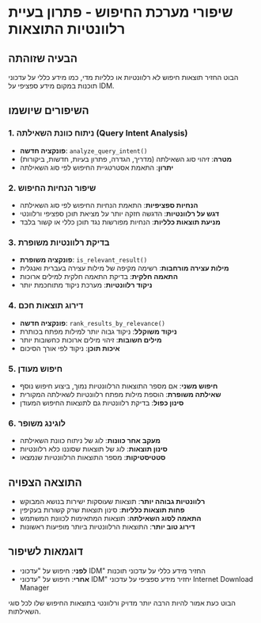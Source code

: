 # שיפורי מערכת החיפוש - פתרון בעיית רלוונטיות התוצאות

## הבעיה שזוהתה
הבוט החזיר תוצאות חיפוש לא רלוונטיות או כלליות מדי, כמו מידע כללי על עדכוני תוכנות במקום מידע ספציפי על IDM.

## השיפורים שיושמו

### 1. ניתוח כוונת השאילתה (Query Intent Analysis)
- **פונקציה חדשה**: `analyze_query_intent()`
- **מטרה**: זיהוי סוג השאילתה (מדריך, הגדרה, פתרון בעיות, חדשות, ביקורות)
- **יתרון**: התאמת אסטרטגיית החיפוש לפי סוג השאילתה

### 2. שיפור הנחיות החיפוש
- **הנחיות ספציפיות**: התאמת הנחיות החיפוש לפי סוג השאילתה
- **דגש על רלוונטיות**: הדגשה חזקה יותר על מציאת תוכן ספציפי ורלוונטי
- **מניעת תוצאות כלליות**: הנחיות מפורשות נגד תוכן כללי או קשור בלבד

### 3. בדיקת רלוונטיות משופרת
- **פונקציה משופרת**: `is_relevant_result()`
- **מילות עצירה מורחבות**: רשימה מקיפה של מילות עצירה בעברית ואנגלית
- **התאמה חלקית**: בדיקת התאמה חלקית למילים ארוכות
- **ניקוד רלוונטיות**: מערכת ניקוד מתוחכמת יותר

### 4. דירוג תוצאות חכם
- **פונקציה חדשה**: `rank_results_by_relevance()`
- **ניקוד משוקלל**: ניקוד גבוה יותר למילות מפתח בכותרת
- **מילים חשובות**: זיהוי מילים ארוכות כחשובות יותר
- **איכות תוכן**: ניקוד לפי אורך הסיכום

### 5. חיפוש מעודן
- **חיפוש משני**: אם מספר התוצאות הרלוונטיות נמוך, ביצוע חיפוש נוסף
- **שאילתה משופרת**: הוספת מילות מפתח רלוונטיות לשאילתה המקורית
- **סינון כפול**: בדיקת רלוונטיות גם לתוצאות החיפוש המעודן

### 6. לוגינג משופר
- **מעקב אחר כוונות**: לוג של ניתוח כוונת השאילתה
- **סינון תוצאות**: לוג של תוצאות שסוננו כלא רלוונטיות
- **סטטיסטיקות**: מספר התוצאות הרלוונטיות שנמצאו

## התוצאה הצפויה
- **רלוונטיות גבוהה יותר**: תוצאות שעוסקות ישירות בנושא המבוקש
- **פחות תוצאות כלליות**: סינון תוצאות שרק קשורות בעקיפין
- **התאמה לסוג השאילתה**: תוצאות המתאימות לכוונת המשתמש
- **דירוג טוב יותר**: התוצאות הרלוונטיות ביותר מופיעות ראשונות

## דוגמאות לשיפור
- **לפני**: חיפוש על "עדכוני IDM" החזיר מידע כללי על עדכוני תוכנות
- **אחרי**: חיפוש על "עדכוני IDM" יחזיר מידע ספציפי על עדכוני Internet Download Manager

הבוט כעת אמור להיות הרבה יותר מדויק ורלוונטי בתוצאות החיפוש שלו לכל סוגי השאילתות.